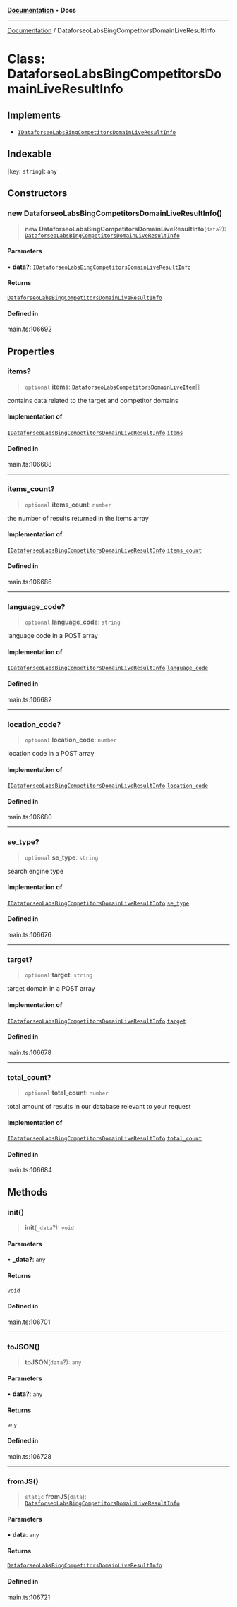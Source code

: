 [**Documentation**](../README.md) • **Docs**

***

[Documentation](../globals.md) / DataforseoLabsBingCompetitorsDomainLiveResultInfo

# Class: DataforseoLabsBingCompetitorsDomainLiveResultInfo

## Implements

- [`IDataforseoLabsBingCompetitorsDomainLiveResultInfo`](../interfaces/IDataforseoLabsBingCompetitorsDomainLiveResultInfo.md)

## Indexable

 \[`key`: `string`\]: `any`

## Constructors

### new DataforseoLabsBingCompetitorsDomainLiveResultInfo()

> **new DataforseoLabsBingCompetitorsDomainLiveResultInfo**(`data`?): [`DataforseoLabsBingCompetitorsDomainLiveResultInfo`](DataforseoLabsBingCompetitorsDomainLiveResultInfo.md)

#### Parameters

• **data?**: [`IDataforseoLabsBingCompetitorsDomainLiveResultInfo`](../interfaces/IDataforseoLabsBingCompetitorsDomainLiveResultInfo.md)

#### Returns

[`DataforseoLabsBingCompetitorsDomainLiveResultInfo`](DataforseoLabsBingCompetitorsDomainLiveResultInfo.md)

#### Defined in

main.ts:106692

## Properties

### items?

> `optional` **items**: [`DataforseoLabsCompetitorsDomainLiveItem`](DataforseoLabsCompetitorsDomainLiveItem.md)[]

contains data related to the target and competitor domains

#### Implementation of

[`IDataforseoLabsBingCompetitorsDomainLiveResultInfo`](../interfaces/IDataforseoLabsBingCompetitorsDomainLiveResultInfo.md).[`items`](../interfaces/IDataforseoLabsBingCompetitorsDomainLiveResultInfo.md#items)

#### Defined in

main.ts:106688

***

### items\_count?

> `optional` **items\_count**: `number`

the number of results returned in the items array

#### Implementation of

[`IDataforseoLabsBingCompetitorsDomainLiveResultInfo`](../interfaces/IDataforseoLabsBingCompetitorsDomainLiveResultInfo.md).[`items_count`](../interfaces/IDataforseoLabsBingCompetitorsDomainLiveResultInfo.md#items_count)

#### Defined in

main.ts:106686

***

### language\_code?

> `optional` **language\_code**: `string`

language code in a POST array

#### Implementation of

[`IDataforseoLabsBingCompetitorsDomainLiveResultInfo`](../interfaces/IDataforseoLabsBingCompetitorsDomainLiveResultInfo.md).[`language_code`](../interfaces/IDataforseoLabsBingCompetitorsDomainLiveResultInfo.md#language_code)

#### Defined in

main.ts:106682

***

### location\_code?

> `optional` **location\_code**: `number`

location code in a POST array

#### Implementation of

[`IDataforseoLabsBingCompetitorsDomainLiveResultInfo`](../interfaces/IDataforseoLabsBingCompetitorsDomainLiveResultInfo.md).[`location_code`](../interfaces/IDataforseoLabsBingCompetitorsDomainLiveResultInfo.md#location_code)

#### Defined in

main.ts:106680

***

### se\_type?

> `optional` **se\_type**: `string`

search engine type

#### Implementation of

[`IDataforseoLabsBingCompetitorsDomainLiveResultInfo`](../interfaces/IDataforseoLabsBingCompetitorsDomainLiveResultInfo.md).[`se_type`](../interfaces/IDataforseoLabsBingCompetitorsDomainLiveResultInfo.md#se_type)

#### Defined in

main.ts:106676

***

### target?

> `optional` **target**: `string`

target domain in a POST array

#### Implementation of

[`IDataforseoLabsBingCompetitorsDomainLiveResultInfo`](../interfaces/IDataforseoLabsBingCompetitorsDomainLiveResultInfo.md).[`target`](../interfaces/IDataforseoLabsBingCompetitorsDomainLiveResultInfo.md#target)

#### Defined in

main.ts:106678

***

### total\_count?

> `optional` **total\_count**: `number`

total amount of results in our database relevant to your request

#### Implementation of

[`IDataforseoLabsBingCompetitorsDomainLiveResultInfo`](../interfaces/IDataforseoLabsBingCompetitorsDomainLiveResultInfo.md).[`total_count`](../interfaces/IDataforseoLabsBingCompetitorsDomainLiveResultInfo.md#total_count)

#### Defined in

main.ts:106684

## Methods

### init()

> **init**(`_data`?): `void`

#### Parameters

• **\_data?**: `any`

#### Returns

`void`

#### Defined in

main.ts:106701

***

### toJSON()

> **toJSON**(`data`?): `any`

#### Parameters

• **data?**: `any`

#### Returns

`any`

#### Defined in

main.ts:106728

***

### fromJS()

> `static` **fromJS**(`data`): [`DataforseoLabsBingCompetitorsDomainLiveResultInfo`](DataforseoLabsBingCompetitorsDomainLiveResultInfo.md)

#### Parameters

• **data**: `any`

#### Returns

[`DataforseoLabsBingCompetitorsDomainLiveResultInfo`](DataforseoLabsBingCompetitorsDomainLiveResultInfo.md)

#### Defined in

main.ts:106721
